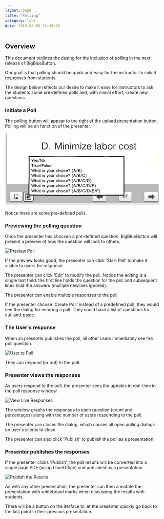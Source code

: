 ```yaml
---
layout: page
title: "Polling"
category: labs
date: 2015-04-05 11:43:28
---
```



## Overview

This document outlines the desing for the inclusion of polling in the next release of BigBlueButton.

Our goal is that polling should be quick and easy for the instructor to solicit responses from students.

The design below reflects our desire to make it easy for instructors to ask the students some pre-defined polls and, with minial effort, create new questions.

### Initiate a Poll

The polling button will appear to the right of the upload presentation button.  Polling will be an function of the presenter.

![Start Poll](/images/poll-start.png)

Notice there are some pre-defined polls.

### Previewing the polling question

Once the presenter has choosen a pre-defined question, BigBlueButton will present a preview of how the question will look to others.

![Preview Poll](/images/poll-preview.png)

If the preview looks good, the presenter can click 'Start Poll' to make it visible to users for response.

The presenter can click 'Edit' to modify the poll.  Notice the editing is a single text field: the first line holds the question for the poll and subsequent lines hold the answers (multiple newlines ignored).

The presenter can enable multiple responses to the poll.

If the presenter choose 'Create Poll' instead of a predefined poll, they would see the dialog for entering a poll.  They could have a list of questions for cut-and-paste.

### The User's response
When an presenter publishes the poll, all other users immediately see the poll question.

![User to Poll](/images/poll-ask.png)

They can respond (or not) to the poll.

### Presenter views the responses
As users respond to the poll, the presenter sees the updates in real-time in the poll response window.

![View Live Responses](/images/poll-response.png)

The window graphs the responses to each question (count and percentages) along with the number of users responding to the poll.

The presenter can closes the dialog, which causes all open polling dialogs on user's clients to close.

The presenter can also click 'Publish' to publish the poll as a presentation.

### Presenter publishes the responses
If the presenter clicks 'Publish', the poll results will be converted into a single page PDF (using LibreOffice) and published as a presentation.  

![Publish the Results](/images/poll-view.png)

As with any other presentation, the presenter can then annotate the presentation with whiteboard marks when discussing the results with students.

There will be a button on the iterface to let the presenter quickly go back to the last point in their previous presentation.

